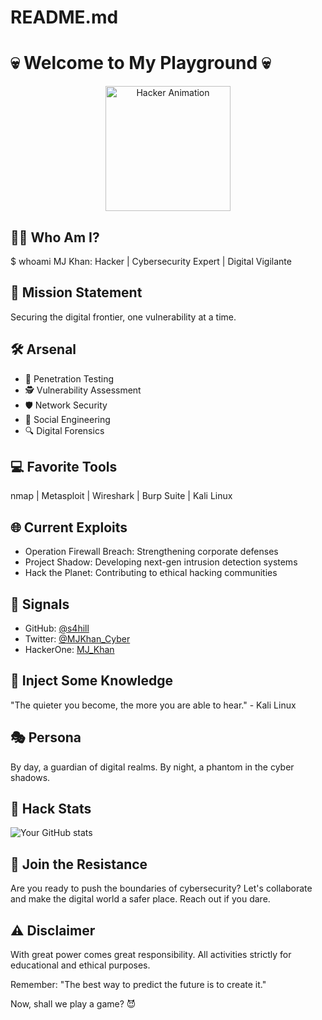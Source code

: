 # README.md

# 💀 Welcome to My Playground 💀

<p align="center">
  <img src="https://i.imgur.com/YWBDlGG.gif" alt="Hacker Animation" width="200"/>
</p>

## 👨‍💻 Who Am I?

$ whoami
MJ Khan: Hacker | Cybersecurity Expert | Digital Vigilante


## 🚀 Mission Statement

Securing the digital frontier, one vulnerability at a time.


## 🛠 Arsenal
- 🔐 Penetration Testing
- 🕵️ Vulnerability Assessment
- 🛡️ Network Security
- 🧠 Social Engineering
- 🔍 Digital Forensics

## 💻 Favorite Tools

nmap | Metasploit | Wireshark | Burp Suite | Kali Linux


## 🌐 Current Exploits
- Operation Firewall Breach: Strengthening corporate defenses
- Project Shadow: Developing next-gen intrusion detection systems
- Hack the Planet: Contributing to ethical hacking communities

## 📡 Signals
- GitHub: [@s4hill](https://github.com/s4hill)
- Twitter: [@MJKhan_Cyber](https://twitter.com/MJKhan_Cyber)
- HackerOne: [MJ_Khan](https://hackerone.com/MJ_Khan)

## 💉 Inject Some Knowledge

"The quieter you become, the more you are able to hear." - Kali Linux


## 🎭 Persona

By day, a guardian of digital realms. By night, a phantom in the cyber shadows.


## 🔢 Hack Stats
![Your GitHub stats](https://github-readme-stats.vercel.app/api?username=s4hill&show_icons=true&theme=radical)

## 🤝 Join the Resistance
Are you ready to push the boundaries of cybersecurity? Let's collaborate and make the digital world a safer place. Reach out if you dare.

## ⚠️ Disclaimer

With great power comes great responsibility. All activities strictly for educational and ethical purposes.


Remember: "The best way to predict the future is to create it." 

Now, shall we play a game? 😈

